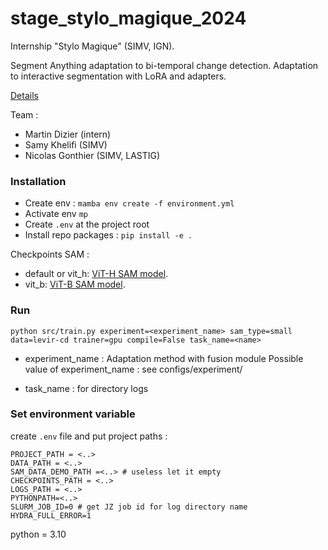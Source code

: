 # stage_stylo_magique_2024

Internship "Stylo Magique"  (SIMV, IGN).

Segment Anything adaptation to bi-temporal change detection. Adaptation to interactive segmentation with LoRA and adapters.


[Details](https://ignf.sharepoint.com/sites/SIMV/SitePages/Stage-stylo-magique-2024.aspx?&OR=Teams-HL&CT=1726836826197&clickparams=eyJBcHBOYW1lIjoiVGVhbXMtRGVza3RvcCIsIkFwcFZlcnNpb24iOiIxNDE1LzI0MDgxNzAwNDIxIiwiSGFzRmVkZXJhdGVkVXNlciI6ZmFsc2V9)

Team : 
* Martin Dizier (intern)
* Samy Khelifi (SIMV)
* Nicolas Gonthier (SIMV, LASTIG)



### Installation 
* Create env :
`mamba env create -f environment.yml`
* Activate env `mp`
* Create `.env` at the project root
* Install repo packages : `pip install -e .`


Checkpoints SAM : 
* default or vit_h: [ViT-H SAM model](https://dl.fbaipublicfiles.com/segment_anything/sam_vit_h_4b8939.pth).
* vit_b: [ViT-B SAM model](https://dl.fbaipublicfiles.com/segment_anything/sam_vit_b_01ec64.pth).

### Run

```
python src/train.py experiment=<experiment_name> sam_type=small data=levir-cd trainer=gpu compile=False task_name=<name> 
```
* experiment_name : Adaptation method with fusion module
Possible value of experiment_name : see configs/experiment/

* task_name : for directory logs
### Set environment variable
create `.env` file and put project paths :

```
PROJECT_PATH = <..>
DATA_PATH = <..>
SAM_DATA_DEMO_PATH =<..> # useless let it empty
CHECKPOINTS_PATH = <..>
LOGS_PATH = <..>
PYTHONPATH=<..>
SLURM_JOB_ID=0 # get JZ job id for log directory name
HYDRA_FULL_ERROR=1
```

python = 3.10
